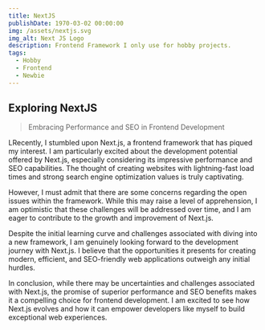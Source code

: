 ```yaml
---
title: NextJS
publishDate: 1970-03-02 00:00:00
img: /assets/nextjs.svg
img_alt: Next JS Logo
description: Frontend Framework I only use for hobby projects.
tags:
  - Hobby
  - Frontend
  - Newbie
---
```


## Exploring NextJS

> Embracing Performance and SEO in Frontend Development

LRecently, I stumbled upon Next.js, a frontend framework that has piqued my interest. I am particularly excited about the development potential offered by Next.js, especially considering its impressive performance and SEO capabilities. The thought of creating websites with lightning-fast load times and strong search engine optimization values is truly captivating.

However, I must admit that there are some concerns regarding the open issues within the framework. While this may raise a level of apprehension, I am optimistic that these challenges will be addressed over time, and I am eager to contribute to the growth and improvement of Next.js.

Despite the initial learning curve and challenges associated with diving into a new framework, I am genuinely looking forward to the development journey with Next.js. I believe that the opportunities it presents for creating modern, efficient, and SEO-friendly web applications outweigh any initial hurdles.

In conclusion, while there may be uncertainties and challenges associated with Next.js, the promise of superior performance and SEO benefits makes it a compelling choice for frontend development. I am excited to see how Next.js evolves and how it can empower developers like myself to build exceptional web experiences.